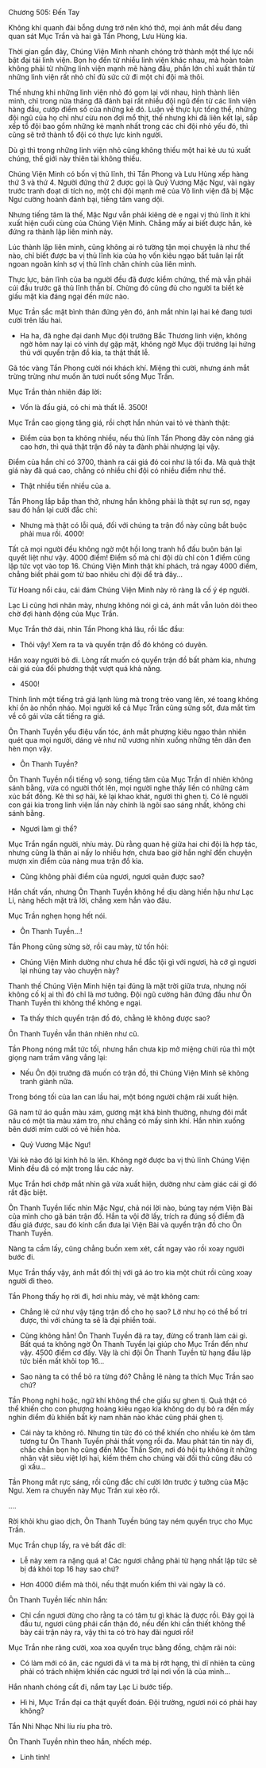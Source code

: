 




Chương 505: Đến Tay


Không khí quanh đài bỗng dưng trở nên khó thở, mọi ánh mắt đều đang quan sát Mục Trần và hai gã Tần Phong, Lưu Hùng kia.

Thời gian gần đây, Chúng Viện Minh nhanh chóng trở thành một thế lực nổi bật đại tái linh viện. Bọn họ đến từ nhiều linh viện khác nhau, mà hoàn toàn không phải từ những linh viện mạnh mẽ hàng đầu, phần lớn chỉ xuất thân từ những linh viện rất nhỏ chỉ đủ sức cử đi một chi đội mà thôi.

Thế nhưng khi những linh viện nhỏ đó gom lại với nhau, hình thành liên minh, chỉ trong nửa tháng đã đánh bại rất nhiều đội ngũ đến từ các linh viện hàng đầu, cướp điểm số của những kẻ đó. Luận về thực lực tổng thể, những đội ngũ của họ chỉ như cừu non đợi mổ thịt, thế nhưng khi đã liên kết lại, sắp xếp tổ đội bao gồm những kẻ mạnh nhất trong các chi đội nhỏ yếu đó, thì cũng sẽ trở thành tổ đội có thực lực kinh người.

Dù gì thì trong những linh viện nhỏ cũng không thiếu một hai kẻ ưu tú xuất chúng, thế giới này thiên tài không thiếu.

Chúng Viện Minh có bốn vị thủ lĩnh, thì Tần Phong và Lưu Hùng xếp hàng thứ 3 và thứ 4. Người đứng thứ 2 được gọi là Quỷ Vương Mặc Ngư, vài ngày trước tranh đoạt di tích nọ, một chi đội mạnh mẽ của Võ linh viện đã bị Mặc Ngư cường hoành đánh bại, tiếng tăm vang dội.

Nhưng tiếng tăm là thế, Mặc Ngư vẫn phải kiêng dè e ngại vị thủ lĩnh ít khi xuất hiện cuối cùng của Chúng Viện Minh. Chẳng mấy ai biết được hắn, kẻ đứng ra thành lập liên minh này.

Lúc thành lập liên minh, cũng không ai rõ tường tận mọi chuyện là như thế nào, chỉ biết được ba vị thủ lĩnh kia của họ vốn kiêu ngạo bất tuân lại rất ngoan ngoãn kính sợ vị thủ lĩnh chân chính của liên minh.

Thực lực, bản lĩnh của ba người đều đã được kiểm chứng, thế mà vẫn phải cúi đầu trước gã thủ lĩnh thần bí. Chừng đó cũng đủ cho người ta biết kẻ giấu mặt kia đáng ngại đến mức nào.

Mục Trần sắc mặt bình thản đứng yên đó, ánh mắt nhìn lại hai kẻ đang tươi cười trên lầu hai.

- Ha ha, đã nghe đại danh Mục đội trưởng Bắc Thương linh viện, không ngờ hôm nay lại có vinh dự gặp mặt, không ngờ Mục đội trưởng lại hứng thú với quyển trận đồ kia, ta thật thất lễ.

Gã tóc vàng Tần Phong cười nói khách khí. Miệng thì cười, nhưng ánh mắt trừng trừng như muốn ăn tươi nuốt sống Mục Trần.

Mục Trần thản nhiên đáp lời:

- Vốn là đấu giá, có chi mà thất lễ. 3500!

Mục Trần cao giọng tăng giá, rồi chợt hắn nhún vai tỏ vẻ thành thật:

- Điểm của bọn ta không nhiều, nếu thủ lĩnh Tần Phong đây còn nâng giá cao hơn, thì quả thật trận đồ này ta đành phải nhượng lại vậy.

Điểm của hắn chỉ có 3700, thành ra cái giá đó coi như là tối đa. Mà quả thật giá này đã quá cao, chẳng có nhiều chi đội có nhiều điểm như thế.

- Thật nhiều tiền nhiều của a.

Tần Phong lắp bắp than thở, nhưng hắn không phải là thật sự run sợ, ngay sau đó hắn lại cười đắc chí:

- Nhưng mà thật có lỗi quá, đối với chúng ta trận đồ này cũng bắt buộc phải mua rồi. 4000!

Tất cả mọi người đều không ngờ một hồi long tranh hổ đấu buôn bán lại quyết liệt như vậy. 4000 điểm! Điểm số mà chi đội dù chỉ còn 1 điểm cũng lập tức vọt vào top 16. Chúng Viện Minh thật khí phách, trả ngay 4000 điểm, chẳng biết phải gom từ bao nhiêu chi đội để trả đây...

Từ Hoang nổi cáu, cái đám Chúng Viện Minh này rõ ràng là cố ý ép người.

Lạc Li cũng hơi nhăn mày, nhưng không nói gì cả, ánh mắt vẫn luôn dõi theo chờ đợi hành động của Mục Trần.

Mục Trần thở dài, nhìn Tần Phong khá lâu, rồi lắc đầu:

- Thôi vậy! Xem ra ta và quyển trận đồ đó không có duyên.

Hắn xoay người bỏ đi. Lòng rất muốn có quyển trận đồ bất phàm kia, nhưng cái giá của đối phương thật vượt quá khả năng.

- 4500!

Thình lình một tiếng trả giá lạnh lùng mà trong trẻo vang lên, xé toang không khí ồn ào nhốn nháo. Mọi người kể cả Mục Trần cũng sửng sốt, đưa mắt tìm về cô gái vừa cất tiếng ra giá.

Ôn Thanh Tuyền yểu điệu vấn tóc, ánh mắt phượng kiêu ngạo thản nhiên quét qua mọi người, dáng vẻ như nữ vương nhìn xuống những tên dân đen hèn mọn vậy.

- Ôn Thanh Tuyền?

Ôn Thanh Tuyền nổi tiếng vô song, tiếng tăm của Mục Trần dĩ nhiên không sánh bằng, vừa có người thốt lên, mọi người nghe thấy liền có những cảm xúc bất đồng. Kẻ thì sợ hãi, kẻ lại khao khát, người thì ghen tị. Có lẽ người con gái kia trong linh viện lần này chính là ngôi sao sáng nhất, không chi sánh bằng.

- Ngươi làm gì thế?

Mục Trần ngẩn người, nhíu mày. Dù rằng quan hệ giữa hai chi đội là hợp tác, nhưng cũng là thân ai nấy lo nhiều hơn, chưa bao giờ hắn nghĩ đến chuyện mượn xin điểm của nàng mua trận đồ kia.

- Cũng không phải điểm của ngươi, ngươi quản được sao?

Hắn chất vấn, nhưng Ôn Thanh Tuyền không hề dịu dàng hiền hậu như Lạc Li, nàng hếch mặt trả lời, chẳng xem hắn vào đâu.

Mục Trần nghẹn họng hết nói.

- Ôn Thanh Tuyền...!

Tần Phong cũng sửng sờ, rồi cau mày, từ tốn hỏi:

- Chúng Viện Minh dường như chưa hề đắc tội gì với ngươi, hà cớ gì ngươi lại nhúng tay vào chuyện này?

Thanh thế Chúng Viện Minh hiện tại đúng là mặt trời giữa trưa, nhưng nói không cố kị ai thì đó chỉ là mơ tưởng. Đội ngũ cường hãn đứng đầu như Ôn Thanh Tuyền thì không thể không e ngại.

- Ta thấy thích quyển trận đồ đó, chẳng lẽ không được sao?

Ôn Thanh Tuyền vẫn thản nhiên như cũ.

Tần Phong nóng mắt tức tối, nhưng hắn chưa kịp mở miệng chửi rủa thì một giọng nam trầm văng vẳng lại:

- Nếu Ôn đội trưởng đã muốn có trận đồ, thì Chúng Viện Minh sẽ không tranh giành nữa.

Trong bóng tối của lan can lầu hai, một bóng người chậm rãi xuất hiện.

Gã nam tử áo quần màu xám, gương mặt khá bình thường, nhưng đôi mắt nâu có một tia màu xám tro, như chẳng có mấy sinh khí. Hắn nhìn xuống bên dưới mỉm cười có vẻ hiền hòa.

- Quỷ Vương Mặc Ngư!

Vài kẻ nào đó lại kinh hô la lên. Không ngờ được ba vị thủ lĩnh Chúng Viện Minh đều đã có mặt trong lầu các này.

Mục Trần hơi chớp mắt nhìn gã vừa xuất hiện, dường như cảm giác cái gì đó rất đặc biệt.

Ôn Thanh Tuyền liếc nhìn Mặc Ngư, chả nói lời nào, búng tay ném Viện Bài của mình cho gã bán trận đồ. Hắn ta vội đỡ lấy, trích ra đúng số điểm đã đấu giá được, sau đó kính cẩn đưa lại Viện Bài và quyển trận đồ cho Ôn Thanh Tuyền.

Nàng ta cầm lấy, cũng chẳng buồn xem xét, cất ngay vào rồi xoay người bước đi.

Mục Trần thấy vậy, ánh mắt đối thị với gã áo tro kia một chút rồi cũng xoay người đi theo.

Tần Phong thấy họ rời đi, hơi nhíu mày, vẻ mặt không cam:

- Chẳng lẽ cứ như vậy tặng trận đồ cho họ sao? Lỡ như họ có thể bố trí được, thì với chúng ta sẽ là đại phiền toái.

- Cũng không hẳn! Ôn Thanh Tuyền đã ra tay, đừng cố tranh làm cái gì. Bất quá ta không ngờ Ôn Thanh Tuyền lại giúp cho Mục Trần đến như vậy. 4500 điểm cơ đấy. Vậy là chi đội Ôn Thanh Tuyền từ hạng đầu lập tức biến mất khỏi top 16...

- Sao nàng ta có thể bỏ ra từng đó? Chẳng lẽ nàng ta thích Mục Trần sao chứ?

Tần Phong nghi hoặc, ngữ khí không thể che giấu sự ghen tị. Quả thật có thể khiến cho con phượng hoàng kiêu ngạo kia không do dự bỏ ra đến mấy nghìn điểm đủ khiến bất kỳ nam nhân nào khác cũng phải ghen tị.

- Cái này ta không rõ. Nhưng tin tức đó có thể khiến cho nhiều kẻ ôm tâm tương tư Ôn Thanh Tuyền phải thất vọng rồi đa. Mau phát tán tin này đi, chắc chắn bọn họ cũng đến Mộc Thần Sơn, nơi đó hội tụ không ít những nhân vật siêu việt lợi hại, kiếm thêm cho chúng vài đối thủ cũng đâu có gì xấu...

Tần Phong mắt rực sáng, rồi cũng đắc chí cười lớn trước ý tưởng của Mặc Ngư. Xem ra chuyến này Mục Trần xui xẻo rồi.

....

Rời khỏi khu giao dịch, Ôn Thanh Tuyền búng tay ném quyển trục cho Mục Trần.

Mục Trần chụp lấy, ra vẻ bất đắc dĩ:

- Lễ này xem ra nặng quá a! Các ngươi chẳng phải từ hạng nhất lập tức sẽ bị đá khỏi top 16 hay sao chứ?

- Hơn 4000 điểm mà thôi, nếu thật muốn kiếm thì vài ngày là có.

Ôn Thanh Tuyền liếc nhìn hắn:

- Chỉ cần ngươi đừng cho rằng ta có tâm tư gì khác là được rồi. Đây gọi là đầu tư, ngươi cũng phải cẩn thận đó, nếu đến khi cần thiết không thể bày cái trận này ra, vậy thì ta có trò hay đãi ngươi rồi!

Mục Trần nhe răng cười, xoa xoa quyển trục bằng đồng, chậm rãi nói:

- Có làm mới có ăn, các ngươi đã vì ta mà bị rớt hạng, thì dĩ nhiên ta cũng phải có trách nhiệm khiến các ngươi trở lại nơi vốn là của mình...

Hắn nhanh chóng cất đi, nắm tay Lạc Li bước tiếp.

- Hì hì, Mục Trần đại ca thật quyết đoán. Đội trưởng, ngươi nói có phải hay không?

Tần Nhi Nhạc Nhi líu ríu pha trò.

Ôn Thanh Tuyền nhìn theo hắn, nhếch mép.

- Linh tinh!




